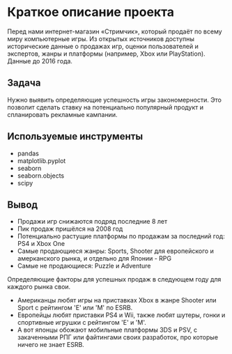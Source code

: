 # Краткое описание проекта
Перед нами интернет-магазин «Стримчик», который продаёт по всему миру компьютерные игры.
Из открытых источников доступны исторические данные о продажах игр, оценки пользователей и экспертов, жанры и платформы (например, Xbox или PlayStation).
Данные до 2016 года. 


## Задача
Нужно выявить определяющие успешность игры закономерности.
Это позволит сделать ставку на потенциально популярный продукт и спланировать рекламные кампании.

## Используемые инструменты
- pandas
- matplotlib.pyplot
- seaborn
- seaborn.objects
- scipy

## Вывод
- Продажи игр снижаются подряд последние 8 лет
- Пик продаж пришёлся на 2008 год
- Потенциально растущие платформы по продажам за последний год: PS4 и Xbox One
- Самые продающиеся жанры: Sports, Shooter для европейского и амерканского рынка, и отдельно для Японии - RPG
- Самые не продающиеся: Puzzle и Adventure

Определяющие факторы для успешных продаж в следующем году для каждого рынка свои.
- Американцы любят игры на приставках Xbox в жанре Shooter или Sport с рейтингом 'E' или 'M' по ESRB.
- Европейцы любят приставки PS4 и Wii, также любят шутеры, гонки и спортивные игрушки с рейтингом 'E' и 'M'.
- А вот японцы обожают мобильные платформы 3DS и PSV, с закаченными РПГ или файтингами своих разработок, про которые ничего не знает ESRB.
